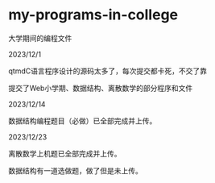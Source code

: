 # my-programs-in-college
大学期间的编程文件

2023/12/1

qtmdC语言程序设计的源码太多了，每次提交都卡死，不交了靠

提交了Web小学期、数据结构、离散数学的部分程序和文件



2023/12/14

数据结构编程题目（必做）已全部完成并上传。



2023/12/23

离散数学上机题已全部完成并上传。

数据结构有一道选做题，做了但是未上传。
